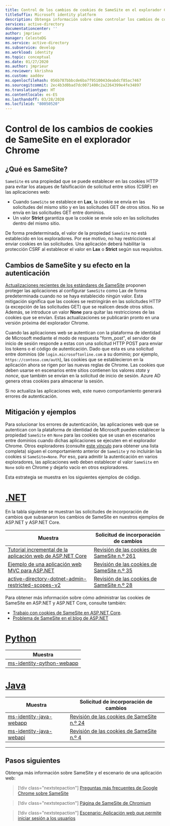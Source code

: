 ```yaml
---
title: Control de los cambios de cookies de SameSite en el explorador Chrome | Azure
titleSuffix: Microsoft identity platform
description: Obtenga información sobre cómo controlar los cambios de cookies de SameSite en el explorador Chrome.
services: active-directory
documentationcenter: ''
author: jmprieur
manager: CelesteDG
ms.service: active-directory
ms.subservice: develop
ms.workload: identity
ms.topic: conceptual
ms.date: 01/27/2020
ms.author: jmprieur
ms.reviewer: kkrishna
ms.custom: aaddev
ms.openlocfilehash: 056b787bbbcde6ba7f9510043deabdcf85ac7467
ms.sourcegitcommit: 2ec4b3d0bad7dc0071400c2a2264399e4fe34897
ms.translationtype: HT
ms.contentlocale: es-ES
ms.lasthandoff: 03/28/2020
ms.locfileid: "80050520"
---
```

# <a name="handle-samesite-cookie-changes-in-chrome-browser"></a>Control de los cambios de cookies de SameSite en el explorador Chrome

## <a name="what-is-samesite"></a>¿Qué es SameSite?

`SameSite` es una propiedad que se puede establecer en las cookies HTTP para evitar los ataques de falsificación de solicitud entre sitios (CSRF) en las aplicaciones web:

- Cuando `SameSite` se establece en **Lax**, la cookie se envía en las solicitudes del mismo sitio y en las solicitudes GET de otros sitios. No se envía en las solicitudes GET entre dominios.
- Un valor **Strict** garantiza que la cookie se envíe solo en las solicitudes dentro del mismo sitio.

De forma predeterminada, el valor de la propiedad `SameSite` no está establecido en los exploradores. Por ese motivo, no hay restricciones al enviar cookies en las solicitudes. Una aplicación deberá habilitar la protección CSRF al establecer el valor en **Lax** o **Strict** según sus requisitos.

## <a name="samesite-changes-and-impact-on-authentication"></a>Cambios de SameSite y su efecto en la autenticación

[Actualizaciones recientes de los estándares de SameSite](https://tools.ietf.org/html/draft-west-cookie-incrementalism-00) proponen proteger las aplicaciones al configurar `SameSite` como Lax de forma predeterminada cuando no se haya establecido ningún valor. Esta mitigación significa que las cookies se restringirán en las solicitudes HTTP (a excepción de las solicitudes GET) que se realicen desde otros sitios. Además, se introduce un valor **None** para quitar las restricciones de las cookies que se envían. Estas actualizaciones se publicarán pronto en una versión próxima del explorador Chrome.

Cuando las aplicaciones web se autentican con la plataforma de identidad de Microsoft mediante el modo de respuesta "form_post", el servidor de inicio de sesión responde a estas con una solicitud HTTP POST para enviar los tokens o el código de autenticación. Dado que esta es una solicitud entre dominios (de `login.microsoftonline.com` a su dominio; por ejemplo, `https://contoso.com/auth`), las cookies que se establecieron en la aplicación ahora se rigen por las nuevas reglas de Chrome. Las cookies que deben usarse en escenarios entre sitios contienen los valores *state* y *nonce*, que también se envían en la solicitud de inicio de sesión. Azure AD genera otras cookies para almacenar la sesión.

Si no actualiza las aplicaciones web, este nuevo comportamiento generará errores de autenticación.

## <a name="mitigation-and-samples"></a>Mitigación y ejemplos

Para solucionar los errores de autenticación, las aplicaciones web que se autentican con la plataforma de identidad de Microsoft pueden establecer la propiedad `SameSite` en `None` para las cookies que se usan en escenarios entre dominios cuando dichas aplicaciones se ejecuten en el explorador Chrome.
Otros exploradores (consulte [este vínculo](https://www.chromium.org/updates/same-site/incompatible-clients) para obtener una lista completa) siguen el comportamiento anterior de `SameSite` y no incluirán las cookies si `SameSite=None`.
Por eso, para admitir la autenticación en varios exploradores, las aplicaciones web deben establecer el valor `SameSite` en `None` solo en Chrome y dejarlo vacío en otros exploradores.

Esta estrategia se muestra en los siguientes ejemplos de código.

# <a name="net"></a>[.NET](#tab/dotnet)

En la tabla siguiente se muestran las solicitudes de incorporación de cambios que subsanaron los cambios de SameSite en nuestros ejemplos de ASP.NET y ASP.NET Core.

| Muestra | Solicitud de incorporación de cambios |
| ------ | ------------ |
|  [Tutorial incremental de la aplicación web de ASP.NET Core](https://github.com/Azure-Samples/active-directory-aspnetcore-webapp-openidconnect-v2)  |  [Revisión de las cookies de SameSite n.º 261](https://github.com/Azure-Samples/active-directory-aspnetcore-webapp-openidconnect-v2/pull/261)  |
|  [Ejemplo de una aplicación web MVC para ASP.NET](https://github.com/Azure-Samples/ms-identity-aspnet-webapp-openidconnect)  |  [Revisión de las cookies de SameSite n.º 35](https://github.com/Azure-Samples/ms-identity-aspnet-webapp-openidconnect/pull/35)  |
|  [active-directory-dotnet-admin-restricted-scopes-v2](https://github.com/azure-samples/active-directory-dotnet-admin-restricted-scopes-v2)  |  [Revisión de las cookies de SameSite n.º 28](https://github.com/Azure-Samples/active-directory-dotnet-admin-restricted-scopes-v2/pull/28)  |

Para obtener más información sobre cómo administrar las cookies de SameSite en ASP.NET y ASP.NET Core, consulte también:

- [Trabajo con cookies de SameSite en ASP.NET Core](https://docs.microsoft.com/aspnet/core/security/samesite).
- [Problema de SameSite en el blog de ASP.NET](https://devblogs.microsoft.com/aspnet/upcoming-samesite-cookie-changes-in-asp-net-and-asp-net-core/)

# <a name="python"></a>[Python](#tab/python)

| Muestra |
| ------ |
|  [ms-identity-python-webapp](https://github.com/Azure-Samples/ms-identity-python-webapp)  |

# <a name="java"></a>[Java](#tab/java)

| Muestra | Solicitud de incorporación de cambios |
| ------ | ------------ |
|  [ms-identity-java-webapp](https://github.com/Azure-Samples/ms-identity-java-webapp)  | [Revisión de las cookies de SameSite n.º 24](https://github.com/Azure-Samples/ms-identity-java-webapp/pull/24)
|  [ms-identity-java-webapi](https://github.com/Azure-Samples/ms-identity-java-webapi)  | [Revisión de las cookies de SameSite n.º 4](https://github.com/Azure-Samples/ms-identity-java-webapi/pull/4)

---

## <a name="next-steps"></a>Pasos siguientes

Obtenga más información sobre SameSite y el escenario de una aplicación web:

> [!div class="nextstepaction"]
> [Preguntas más frecuentes de Google Chrome sobre SameSite](https://www.chromium.org/updates/same-site/faq)

> [!div class="nextstepaction"]
> [Página de SameSite de Chromium](https://www.chromium.org/updates/same-site)

> [!div class="nextstepaction"]
> [Escenario: Aplicación web que permite iniciar sesión a los usuarios](scenario-web-app-sign-user-overview.md)